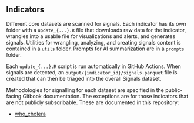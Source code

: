 ## Indicators

Different core datasets are scanned for signals. Each indicator has
its own folder with a `update_{...}.R` file that downloads raw data for the
indicator, wrangles into a usable file for visualizations and alerts, and
generates signals. Utilities for wrangling, analyzing, and creating signals content
is contained in a `utils` folder. Prompts for AI summarization are in a `prompts`
folder.

Each `update_{...}.R` script is run automatically in GitHub Actions. When signals
are detected, an `output/{indicator_id}/signals.parquet` file is created that can
then be triaged into the overall Signals dataset.

Methodologies for signalling for each dataset are specified in the public-facing
Gitbook documentation. The exceptions are for those indicators that are not
publicly subscribable. These are documented in this repository:

- [who_cholera](who_cholera/README.md)
